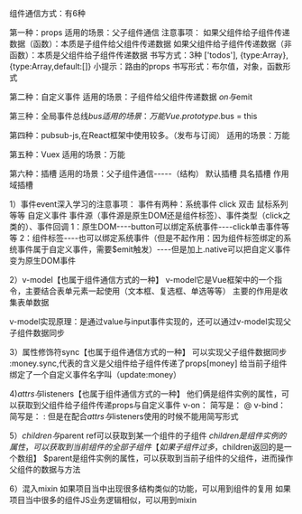 组件通信方式：有6种

第一种：props
适用的场景：父子组件通信
注意事项：
如果父组件给子组件传递数据（函数）：本质是子组件给父组件传递数据
如果父组件给子组件传递数据（非函数）：本质是父组件给子组件传递数据
书写方式：3种
['todos'], {type:Array}, {type:Array,default:[]}
小提示：路由的props
书写形式：布尔值，对象，函数形式

第二种：自定义事件
适用的场景：子组件给父组件传递数据
$on与$emit

第三种：全局事件总线$bus
适用的场景：万能
Vue.prototype.$bus = this

第四种：pubsub-js,在React框架中使用较多。（发布与订阅）
适用的场景：万能

第五种：Vuex
适用的场景：万能

第六种：插槽
适用的场景：父子组件通信-----（结构）
默认插槽
具名插槽
作用域插槽

1）事件event深入学习的注意事项：
事件有两种：系统事件 click 双击 鼠标系列等等
          自定义事件
事件源（事件源是原生DOM还是组件标签）、事件类型（click之类的）、事件回调
1：原生DOM----button可以绑定系统事件----click单击事件等等
2：组件标签----也可以绑定系统事件（但是不起作用：因为组件标签绑定的系统事件属于自定义事件，需要$emit触发）----但是加上.native可以把自定义事件变为原生DOM事件

2）v-model【也属于组件通信方式的一种】
v-model它是Vue框架中的一个指令，主要结合表单元素一起使用（文本框、复选框、单选等等）
主要的作用是收集表单数据

v-model实现原理：是通过value与input事件实现的，还可以通过v-model实现父子组件数据同步


3）属性修饰符sync【也属于组件通信方式的一种】
可以实现父子组件数据同步
:money.sync,代表的含义是父组件给子组件传递了props[money] 给当前子组件绑定了一个自定义事件名字叫（update:money）

4)$attrs与$listeners【也属于组件通信方式的一种】
他们俩是组件实例的属性，可以获取到父组件给子组件传递props与自定义事件
v-on：     简写是：    @
v-bind：   简写是：    :
但是在配合$attrs与$listeners使用的时候不能用简写形式

5）$children与$parent
ref可以获取到某一个组件的子组件
$children是组件实例的属性，可以获取到当前组件的全部子组件【如果子组件过多，$children返回的是一个数组】
$parent是组件实例的属性，可以获取到当前子组件的父组件，进而操作父组件的数据与方法

6）混入mixin
如果项目当中出现很多结构类似的功能，可以用到组件的复用
如果项目当中很多的组件JS业务逻辑相似，可以用到mixin
